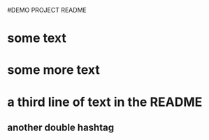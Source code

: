 #DEMO PROJECT README
# some text
# some more text
# a third line of text in the README
## another double hashtag


